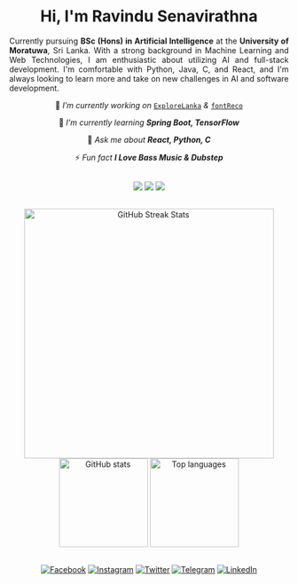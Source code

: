 <!-- HEADER -->

<h1 align="center"> Hi, I'm Ravindu Senavirathna</h1>

<p align= "justify" >Currently pursuing <strong>BSc (Hons) in Artificial Intelligence</strong> at the <strong>University of Moratuwa</strong>, Sri Lanka. With a strong background in Machine Learning and Web Technologies, I am enthusiastic about utilizing AI and full-stack development. I'm comfortable with Python, Java, C, and React, and I'm always looking to learn more and take on new challenges in AI and software development.</p>

<div align="center">

🔭 _I’m currently working on_ [`ExploreLanka`](https://github.com/ravindusenavirathna/ExploreLanka) _&_ [`fontReco`](https://github.com/ravindusenavirathna/fontreco)

🌱 _I’m currently learning **Spring Boot, TensorFlow**_

💬 _Ask me about **React, Python, C**_

⚡ _Fun fact **I Love Bass Music & Dubstep**_

</div>

##

<!-- SKILL ICONS -->

<div align=center>
<img src="https://skillicons.dev/icons?i=html,css,js,ts,c,arduino,mongodb,python,vite,mui,react,nodejs,java,php">
<img src="https://skillicons.dev/icons?i=fastapi,git,bootstrap,opencv,azure,tensorflow,firebase,spring,pytorch,scikitlearn,anaconda,mysql,threejs">
<img src="https://skillicons.dev/icons?i=atom,sketchup,idea,figma,androidstudio,blender,octave,sublime,vscode,linux,bash,github">
</div>

##

<!-- STATISTICS -->

<div align=center>
<img width=450 src="https://github-readme-streak-stats.herokuapp.com?user=ravindusenavirathna&theme=transparent&border_radius=10&background=45,3613135F,12112C&border=EB545400&stroke=FFFFFF&ring=EB5454&fire=EB5454&currStreakLabel=EB5454&sideNums=FFFFFF&dates=FFFFFF&currStreakNum=EB5454&sideLabels=EB5454&v=3" alt="GitHub Streak Stats"/>
<br/>
<img height=160 src="https://github-readme-stats.vercel.app/api?username=ravindusenavirathna&show_icons=true&theme=transparent&border_radius=10&bg_color=45,3613135F,12112C&border_color=EB545400&icon_color=EB5454&title_color=EB5454&text_color=FFFFFF&rank_icon=github&v=3" alt="GitHub stats"/>
<img height=160 src="https://github-readme-stats.vercel.app/api/top-langs/?username=ravindusenavirathna&layout=compact&theme=transparent&border_radius=10&bg_color=45,3613135F,12112C&border_color=EB545400&title_color=EB5454&text_color=FFFFFF&v=3" alt="Top languages"/>
</div>

##

<div align=center>

<!-- SOCIAL MEDIA -->

[![Facebook](https://img.shields.io/badge/facebook-12100E?style=for-the-badge&logo=facebook&logoColor=white)](https://fb.com/ravindubsenavirathna)
[![Instagram](https://img.shields.io/badge/instagram-12100E?style=for-the-badge&logo=instagram&logoColor=white)](https://instagram.com/ravindu__senavirathna)
[![Twitter](https://img.shields.io/badge/twitter-12100E?style=for-the-badge&logo=x&logoColor=white)](https://twitter.com/ravindusasanka_)
[![Telegram](https://img.shields.io/badge/telegram-12100E?style=for-the-badge&logo=telegram&logoColor=white)](https://t.me/ravindusenavirathna)
[![LinkedIn](https://img.shields.io/badge/linkedin-12100E?style=for-the-badge&logo=linkedin&logoColor=white)](https://linkedin.com/in/ravindu-senavirathna)

</div>

